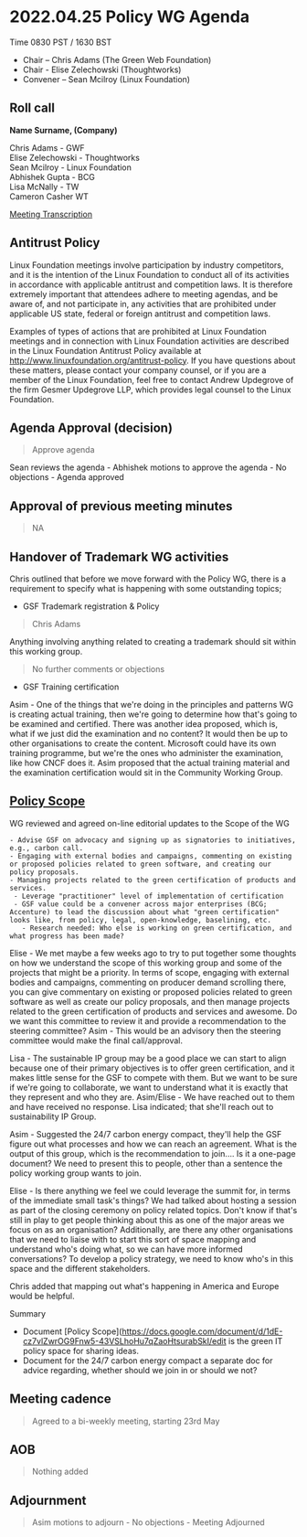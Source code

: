 # 2022.04.25 Policy WG Agenda

Time 0830 PST / 1630 BST

- Chair – Chris Adams (The Green Web Foundation)
- Chair - Elise Zelechowski (Thoughtworks)
- Convener –  Sean Mcilroy (Linux Foundation)
  
## Roll call

**Name Surname, (Company)**  

Chris Adams - GWF<br>
Elise Zelechowski - Thoughtworks<br>
Sean Mcilroy - Linux Foundation<br>
Abhishek Gupta - BCG<br>
Lisa McNally - TW <br>
Cameron Casher WT <br>

[Meeting Transcription](https://otter.ai/u/SANl2Cad9vFSp039jBW3cLeAoTE)

## Antitrust Policy
Linux Foundation meetings involve participation by industry competitors, and it is the intention of the Linux Foundation to conduct all of its activities in accordance with applicable antitrust and competition laws. It is therefore extremely important that attendees adhere to meeting agendas, and be aware of, and not participate in, any activities that are prohibited under applicable US state, federal or foreign antitrust and competition laws.

Examples of types of actions that are prohibited at Linux Foundation meetings and in connection with Linux Foundation activities are described in the Linux Foundation Antitrust Policy available at http://www.linuxfoundation.org/antitrust-policy. If you have questions about these matters, please contact your company counsel, or if you are a member of the Linux Foundation, feel free to contact Andrew Updegrove of the firm Gesmer Updegrove LLP, which provides legal counsel to the Linux Foundation.
  
## Agenda Approval (decision) 

> Approve agenda

Sean reviews the agenda - Abhishek motions to approve the agenda - No objections - Agenda approved
  
## Approval of previous meeting minutes

> NA

## Handover of Trademark WG activities

Chris outlined that before we move forward with the Policy WG, there is a requirement to specify what is happening with some outstanding topics;

- GSF Trademark registration & Policy
> Chris Adams 

Anything involving anything related to creating a trademark should sit within this working group.

> No further comments or objections

- GSF Training certification 

Asim - One of the things that we're doing in the principles and patterns WG is creating actual training, then we're going to determine how that's going to be examined and certified. There was another idea proposed, which is, what if we just did the examination and no content? It would then be up to other organisations to create the content. Microsoft could have its own training programme, but we're the ones who administer the examination, like how CNCF does it. Asim proposed that the actual training material and the examination certification would sit in the Community Working Group.

## [Policy Scope](https://docs.google.com/document/d/1dE-cz7vlZwrOG9Fnw5-43VSLhoHu7qZaoHtsurabSkI/edit)
  
  WG reviewed and agreed on-line editorial updates to the Scope of the WG
  
 ``` 
- Advise GSF on advocacy and signing up as signatories to initiatives, e.g., carbon call.
- Engaging with external bodies and campaigns, commenting on existing or proposed policies related to green software, and creating our policy proposals.
- Managing projects related to the green certification of products and services.
  - Leverage "practitioner" level of implementation of certification
  - GSF value could be a convener across major enterprises (BCG; Accenture) to lead the discussion about what "green certification" looks like, from policy, legal, open-knowledge, baselining, etc.
    - Research needed: Who else is working on green certification, and what progress has been made?
```

Elise - We met maybe a few weeks ago to try to put together some thoughts on how we understand the scope of this working group and some of the projects that might be a priority.
In terms of scope, engaging with external bodies and campaigns, commenting on producer demand scrolling there, you can give commentary on existing or proposed policies related to green software as well as create our policy proposals, and then manage projects related to the green certification of products and services and awesome. Do we want this committee to review it and provide a recommendation to the steering committee? Asim - This would be an advisory then the steering committee would make the final call/approval.
  
Lisa - The sustainable IP group may be a good place we can start to align because one of their primary objectives is to offer green certification, and it makes little sense for the GSF to compete with them. But we want to be sure if we're going to collaborate, we want to understand what it is exactly that they represent and who they are. Asim/Elise - We have reached out to them and have received no response. Lisa indicated; that she'll reach out to sustainability IP Group.
  
Asim - Suggested the 24/7 carbon energy compact, they'll help the GSF figure out what processes and how we can reach an agreement. What is the output of this group, which is the recommendation to join.... Is it a one-page document? We need to present this to people, other than a sentence the policy working group wants to join. 

Elise - Is there anything we feel we could leverage the summit for, in terms of the immediate small task's things? We had talked about hosting a session as part of the closing ceremony on policy related topics. Don't know if that's still in play to get people thinking about this as one of the major areas we focus on as an organisation? Additionally, are there any other organisations that we need to liaise with to start this sort of space mapping and understand who's doing what, so we can have more informed conversations? To develop a policy strategy, we need to know who's in this space and the different stakeholders.

Chris added that mapping out what's happening in America and Europe would be helpful.
  
Summary 
- Document [Policy Scope](https://docs.google.com/document/d/1dE-cz7vlZwrOG9Fnw5-43VSLhoHu7qZaoHtsurabSkI/edit is the green IT policy space for sharing ideas.
- Document for the 24/7 carbon energy compact a separate doc for advice regarding, whether should we join in or should we not?
   
## Meeting cadence

> Agreed to a bi-weekly meeting, starting 23rd May

## AOB
  
> Nothing added

## Adjournment
  
> Asim motions to adjourn - No objections - Meeting Adjourned
